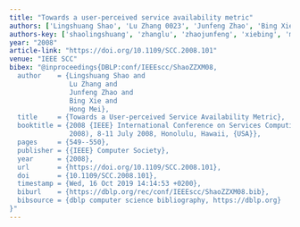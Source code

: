 ```yaml
---
title: "Towards a user-perceived service availability metric"
authors: ['Lingshuang Shao', 'Lu Zhang 0023', 'Junfeng Zhao', 'Bing Xie', 'Hong Mei']
authors-key: ['shaolingshuang', 'zhanglu', 'zhaojunfeng', 'xiebing', 'meihong']
year: "2008"
article-link: "https://doi.org/10.1109/SCC.2008.101"
venue: "IEEE SCC"
bibex: "@inproceedings{DBLP:conf/IEEEscc/ShaoZZXM08,
  author    = {Lingshuang Shao and
               Lu Zhang and
               Junfeng Zhao and
               Bing Xie and
               Hong Mei},
  title     = {Towards a User-perceived Service Availability Metric},
  booktitle = {2008 {IEEE} International Conference on Services Computing {(SCC}
               2008), 8-11 July 2008, Honolulu, Hawaii, {USA}},
  pages     = {549--550},
  publisher = {{IEEE} Computer Society},
  year      = {2008},
  url       = {https://doi.org/10.1109/SCC.2008.101},
  doi       = {10.1109/SCC.2008.101},
  timestamp = {Wed, 16 Oct 2019 14:14:53 +0200},
  biburl    = {https://dblp.org/rec/conf/IEEEscc/ShaoZZXM08.bib},
  bibsource = {dblp computer science bibliography, https://dblp.org}
}"
---
```

